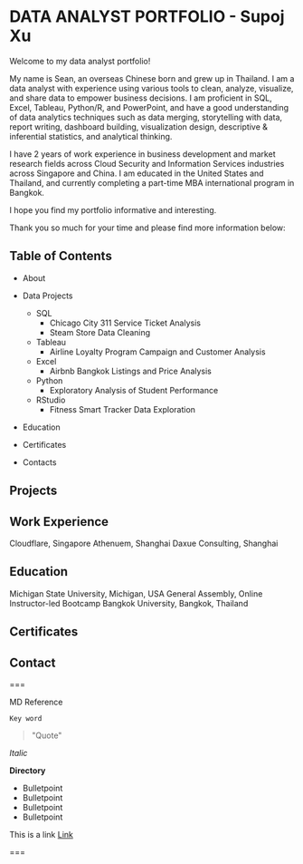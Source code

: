 # DATA ANALYST PORTFOLIO - Supoj Xu

Welcome to my data analyst portfolio!

My name is Sean, an overseas Chinese born and grew up in Thailand. I am a data analyst with experience using various tools to clean, analyze, visualize, and share data to empower business decisions. I am proficient in SQL, Excel, Tableau, Python/R, and PowerPoint, and have a good understanding of data analytics techniques such as data merging, storytelling with data, report writing, dashboard building, visualization design, descriptive & inferential statistics, and analytical thinking.

I have 2 years of work experience in business development and market research fields across Cloud Security and Information Services industries across Singapore and China. I am educated in the United States and Thailand, and currently completing a part-time MBA international program in Bangkok. 

I hope you find my portfolio informative and interesting. 

Thank you so much for your time and please find more information below:

## Table of Contents

* About
  
* Data Projects
  
   * SQL
      * Chicago City 311 Service Ticket Analysis
      * Steam Store Data Cleaning 
   * Tableau
      * Airline Loyalty Program Campaign and Customer Analysis
   * Excel
      * Airbnb Bangkok Listings and Price Analysis
   * Python
      * Exploratory Analysis of Student Performance 
   * RStudio
      * Fitness Smart Tracker Data Exploration

* Education

* Certificates

* Contacts

## Projects
## Work Experience
Cloudflare, Singapore
Athenuem, Shanghai
Daxue Consulting, Shanghai

## Education
Michigan State University, Michigan, USA
General Assembly, Online Instructor-led Bootcamp
Bangkok University, Bangkok, Thailand

## Certificates
## Contact






===

MD Reference

`Key word`
> "Quote"

*Italic*

**Directory**
* Bulletpoint
* Bulletpoint
* Bulletpoint
* Bulletpoint

This is a link [Link](www.google.com)

===
